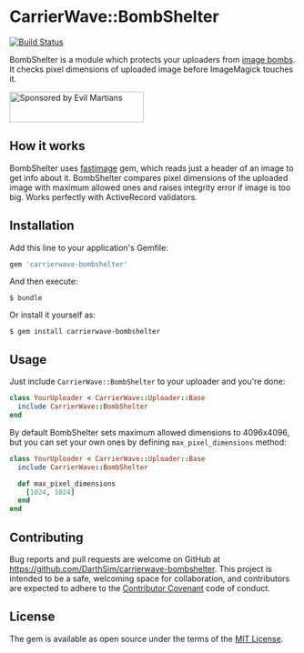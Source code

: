 # CarrierWave::BombShelter

[![Build Status](https://travis-ci.org/DarthSim/carrierwave-bombshelter.svg)](https://travis-ci.org/DarthSim/carrierwave-bombshelter)

BombShelter is a module which protects your uploaders from [image bombs](https://www.bamsoftware.com/hacks/deflate.html). It checks pixel dimensions of uploaded image before ImageMagick touches it.

<a href="https://evilmartians.com/">
<img src="https://evilmartians.com/badges/sponsored-by-evil-martians.svg" alt="Sponsored by Evil Martians" width="236" height="54">
</a>

## How it works

BombShelter uses [fastimage](https://github.com/sdsykes/fastimage) gem, which reads just a header of an image to get info about it. BombShelter compares pixel dimensions of the uploaded image with maximum allowed ones and raises integrity error if image is too big. Works perfectly with ActiveRecord validators.

## Installation

Add this line to your application's Gemfile:

```ruby
gem 'carrierwave-bombshelter'
```

And then execute:

    $ bundle

Or install it yourself as:

    $ gem install carrierwave-bombshelter

## Usage

Just include `CarrierWave::BombShelter` to your uploader and you're done:

```ruby
class YourUploader < CarrierWave::Uploader::Base
  include CarrierWave::BombShelter
end
```

By default BombShelter sets maximum allowed dimensions to 4096x4096, but you can set your own ones by defining `max_pixel_dimensions` method:

```ruby
class YourUploader < CarrierWave::Uploader::Base
  include CarrierWave::BombShelter

  def max_pixel_dimensions
    [1024, 1024]
  end
end
```

## Contributing

Bug reports and pull requests are welcome on GitHub at https://github.com/DarthSim/carrierwave-bombshelter. This project is intended to be a safe, welcoming space for collaboration, and contributors are expected to adhere to the [Contributor Covenant](contributor-covenant.org) code of conduct.

## License

The gem is available as open source under the terms of the [MIT License](http://opensource.org/licenses/MIT).
